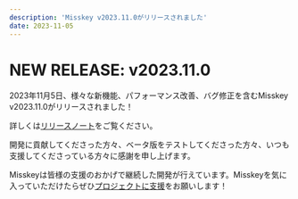 ```yaml
---
description: 'Misskey v2023.11.0がリリースされました'
date: 2023-11-05
---
```


# NEW RELEASE: v2023.11.0

2023年11月5日、様々な新機能、パフォーマンス改善、バグ修正を含むMisskey v2023.11.0がリリースされました！

詳しくは[リリースノート](/docs/releases/)をご覧ください。

開発に貢献してくださった方々、ベータ版をテストしてくださった方々、いつも支援してくださっている方々に感謝を申し上げます。

Misskeyは皆様の支援のおかげで継続した開発が行えています。Misskeyを気に入っていただけたらぜひ[プロジェクトに支援](/docs/donate/)をお願いします！